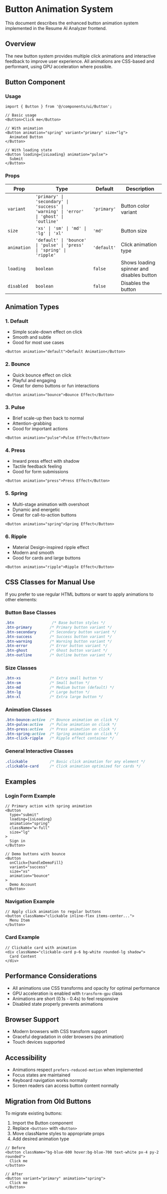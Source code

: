 # Button Animation System

This document describes the enhanced button animation system implemented in the Resume AI Analyzer frontend.

## Overview

The new button system provides multiple click animations and interactive feedback to improve user experience. All animations are CSS-based and performant, using GPU acceleration where possible.

## Button Component

### Usage

```tsx
import { Button } from '@/components/ui/Button';

// Basic usage
<Button>Click me</Button>

// With animation
<Button animation="spring" variant="primary" size="lg">
  Animated Button
</Button>

// With loading state
<Button loading={isLoading} animation="pulse">
  Submit
</Button>
```

### Props

| Prop | Type | Default | Description |
|------|------|---------|-------------|
| `variant` | `'primary' \| 'secondary' \| 'success' \| 'warning' \| 'error' \| 'ghost' \| 'outline'` | `'primary'` | Button color variant |
| `size` | `'xs' \| 'sm' \| 'md' \| 'lg' \| 'xl'` | `'md'` | Button size |
| `animation` | `'default' \| 'bounce' \| 'pulse' \| 'press' \| 'spring' \| 'ripple'` | `'default'` | Click animation type |
| `loading` | `boolean` | `false` | Shows loading spinner and disables button |
| `disabled` | `boolean` | `false` | Disables the button |

## Animation Types

### 1. Default
- Simple scale-down effect on click
- Smooth and subtle
- Good for most use cases

```tsx
<Button animation="default">Default Animation</Button>
```

### 2. Bounce
- Quick bounce effect on click
- Playful and engaging
- Great for demo buttons or fun interactions

```tsx
<Button animation="bounce">Bounce Effect</Button>
```

### 3. Pulse
- Brief scale-up then back to normal
- Attention-grabbing
- Good for important actions

```tsx
<Button animation="pulse">Pulse Effect</Button>
```

### 4. Press
- Inward press effect with shadow
- Tactile feedback feeling
- Good for form submissions

```tsx
<Button animation="press">Press Effect</Button>
```

### 5. Spring
- Multi-stage animation with overshoot
- Dynamic and energetic
- Great for call-to-action buttons

```tsx
<Button animation="spring">Spring Effect</Button>
```

### 6. Ripple
- Material Design-inspired ripple effect
- Modern and smooth
- Good for cards and large buttons

```tsx
<Button animation="ripple">Ripple Effect</Button>
```

## CSS Classes for Manual Use

If you prefer to use regular HTML buttons or want to apply animations to other elements:

### Button Base Classes

```css
.btn                 /* Base button styles */
.btn-primary        /* Primary button variant */
.btn-secondary      /* Secondary button variant */
.btn-success        /* Success button variant */
.btn-warning        /* Warning button variant */
.btn-error          /* Error button variant */
.btn-ghost          /* Ghost button variant */
.btn-outline        /* Outline button variant */
```

### Size Classes

```css
.btn-xs             /* Extra small button */
.btn-sm             /* Small button */
.btn-md             /* Medium button (default) */
.btn-lg             /* Large button */
.btn-xl             /* Extra large button */
```

### Animation Classes

```css
.btn-bounce:active  /* Bounce animation on click */
.btn-pulse:active   /* Pulse animation on click */
.btn-press:active   /* Press animation on click */
.btn-spring:active  /* Spring animation on click */
.btn-click-ripple   /* Ripple effect container */
```

### General Interactive Classes

```css
.clickable          /* Basic click animation for any element */
.clickable-card     /* Click animation optimized for cards */
```

## Examples

### Login Form Example

```tsx
// Primary action with spring animation
<Button
  type="submit"
  loading={isLoading}
  animation="spring"
  className="w-full"
  size="lg"
>
  Sign in
</Button>

// Demo buttons with bounce
<Button
  onClick={handleDemoFill}
  variant="success"
  size="xs"
  animation="bounce"
>
  Demo Account
</Button>
```

### Navigation Example

```tsx
// Apply click animation to regular buttons
<button className="clickable inline-flex items-center...">
  Menu Item
</button>
```

### Card Example

```tsx
// Clickable card with animation
<div className="clickable-card p-6 bg-white rounded-lg shadow">
  Card Content
</div>
```

## Performance Considerations

- All animations use CSS transforms and opacity for optimal performance
- GPU acceleration is enabled with `transform-gpu` class
- Animations are short (0.1s - 0.4s) to feel responsive
- Disabled state properly prevents animations

## Browser Support

- Modern browsers with CSS transform support
- Graceful degradation in older browsers (no animation)
- Touch devices supported

## Accessibility

- Animations respect `prefers-reduced-motion` when implemented
- Focus states are maintained
- Keyboard navigation works normally
- Screen readers can access button content normally

## Migration from Old Buttons

To migrate existing buttons:

1. Import the Button component
2. Replace `<button>` with `<Button>`
3. Move className styles to appropriate props
4. Add desired animation type

```tsx
// Before
<button className="bg-blue-600 hover:bg-blue-700 text-white px-4 py-2 rounded">
  Click me
</button>

// After
<Button variant="primary" animation="spring">
  Click me
</Button>
```
